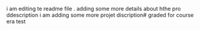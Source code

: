 i am editing te readme file . adding some more details about hthe pro ddescription i am adding some more projet discription# graded
for course era test
